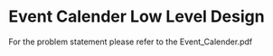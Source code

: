 # Event Calender Low Level Design

For the problem statement please refer to the Event_Calender.pdf
